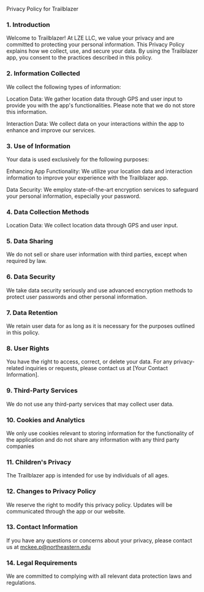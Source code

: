 Privacy Policy for Trailblazer

### 1. Introduction

Welcome to Trailblazer! At LZE LLC, we value your privacy and are committed to protecting your personal information. This Privacy Policy explains how we collect, use, and secure your data. By using the Trailblazer app, you consent to the practices described in this policy.

### 2. Information Collected

We collect the following types of information:

Location Data: We gather location data through GPS and user input to provide you with the app's functionalities. Please note that we do not store this information.

Interaction Data: We collect data on your interactions within the app to enhance and improve our services.

### 3. Use of Information

Your data is used exclusively for the following purposes:

Enhancing App Functionality: We utilize your location data and interaction information to improve your experience with the Trailblazer app.

Data Security: We employ state-of-the-art encryption services to safeguard your personal information, especially your password.

### 4. Data Collection Methods

Location Data: We collect location data through GPS and user input.

### 5. Data Sharing

We do not sell or share user information with third parties, except when required by law.

### 6. Data Security

We take data security seriously and use advanced encryption methods to protect user passwords and other personal information.

### 7. Data Retention

We retain user data for as long as it is necessary for the purposes outlined in this policy.

### 8. User Rights

You have the right to access, correct, or delete your data. For any privacy-related inquiries or requests, please contact us at [Your Contact Information].

### 9. Third-Party Services

We do not use any third-party services that may collect user data.

 ### 10. Cookies and Analytics

We only use cookies relevant to storing information for the functionality of the application and do not share any information with any third party companies

### 11. Children's Privacy

The Trailblazer app is intended for use by individuals of all ages.

### 12. Changes to Privacy Policy

We reserve the right to modify this privacy policy. Updates will be communicated through the app or our website.

### 13. Contact Information

If you have any questions or concerns about your privacy, please contact us at mckee.p@northeastern.edu

### 14. Legal Requirements

We are committed to complying with all relevant data protection laws and regulations.
